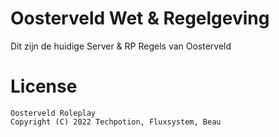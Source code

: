 # Oosterveld Wet & Regelgeving
Dit zijn de huidige Server & RP Regels van Oosterveld 

# License

    Oosterveld Roleplay
    Copyright (C) 2022 Techpotion, Fluxsystem, Beau
